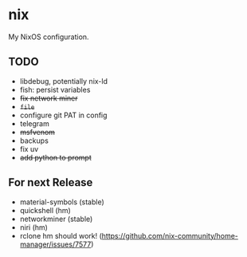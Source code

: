 # nix

My NixOS configuration.

## TODO
- libdebug, potentially nix-ld
- fish: persist variables
- ~~fix network miner~~
- ~~`file`~~
- configure git PAT in config
- telegram
- ~~msfvenom~~
- backups
- fix uv
- ~~add python to prompt~~


## For next Release
- material-symbols (stable)
- quickshell (hm)
- networkminer (stable)
- niri (hm)
- rclone hm should work! (https://github.com/nix-community/home-manager/issues/7577)
